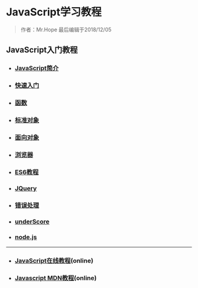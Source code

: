 # JavaScript学习教程

> 作者：Mr.Hope 最后编辑于2018/12/05

## JavaScript入门教程

- ### [JavaScript简介](jsIntroduction)
- ### [快速入门](accidence)
- ### [函数](function)
- ### [标准对象](object)
- ### [面向对象](2object)
- ### [浏览器](browser)
- ### [ES6教程](es6/catalog)
- ### [JQuery](/doc/website/jQuery/guide)
- ### [错误处理](error)
- ### [underScore](underScore)
- ### [node.js](/doc/software/nodeJS/nodeJs)

---

- ### [JavaScript在线教程](https://wangdoc.com/javascript/)(online)
- ### [Javascript MDN教程](https://developer.mozilla.org/zh-CN/docs/Web/JavaScript)(online)